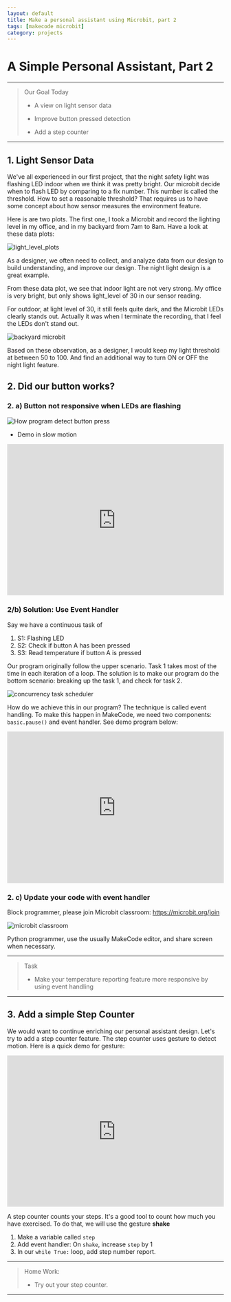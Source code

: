 ```yaml
---
layout: default
title: Make a personal assistant using Microbit, part 2
tags: [makecode microbit]
category: projects
---
```

# A Simple Personal Assistant, Part 2

*** 

> Our Goal Today
>
> - A view on light sensor data
>
> - Improve button pressed detection
>
> - Add a step counter

***
## 1. Light Sensor Data

We've all experienced in our first project, that the night safety light was flashing LED indoor when we think it was pretty bright. Our microbit decide when to flash LED by comparing to a fix number. This number is called the threshold. How to set a reasonable threshold? That requires us to have some concept about how sensor measures the environment feature. 

Here is are two plots. The first one, I took a Microbit and record the lighting level in my office, and in my backyard from 7am to 8am. Have a look at these data plots: 

![light_level_plots](/assets/light_level_plots.PNG)

As a designer, we often need to collect, and analyze data from our design to build understanding, and improve our design. The night light design is a great example. 

From these data plot, we see that indoor light are not very strong. My office is very bright, but only shows light_level of 30 in our sensor reading. 

For outdoor, at light level of 30, it still feels quite dark, and the Microbit LEDs clearly stands out. Actually it was when I terminate the recording, that I feel the LEDs don't stand out. 

![backyard microbit](https://lh3.googleusercontent.com/KG-3HJWyrM6noQgyhqkkiWGU5m97X1SLq_OaLoneMoljInC1J5WhsQX5KCiRimtqbjo_qGk_2aqCjhkGvdRBLOZdj89dcFNjvNTZyYQdTgO7aVFaWtucBAAISVEmOfgPJkCLYuojQbMRVcD6-2uoux_zpZCKRyZoewVlSCdvn4Ab4RAq3BBTSM0NKh_SBHeRuGW_E0yA5Y4v83D2Gf0BgpA4p_Eg6Krf01cgGcdBeRFrTde9NFIURS66Bna-GukkvU0dyu0GSc8P9y-tK4-ZF5njSRzEhvue5mz2Huotce1bNS7YxUtSh_p9R_NEHDA1zcKS4Ja2kVupUXG649WailU9L1SnTnfqAbl9BtZ58d4dNyTw5yzrsV1I69Tvt5Qod2S0oPV6sMnCpwIDx9fzD6nXEjLRj4mY3wMt4z_5oeIntbgxCJpb-AsegEQVSqd71yPFddnMsjUoDkkzCkjhw1Mg31YQtFqrU5ucfXjvG3n2xSCYFg-Hj3yHOjM-a49hA5AhwKnga7_xVs5ivamWdVwVDm9pjeSwLX_Tjtl0ic_O1ppams-FbD_nDM7CNG7V_HRXr3j9TkvjQsfJbj6cd63_B1muopSgw_u1LP1ZqhPXRvpw9s4mxDtSGcQQA6jJ_7HGLzwqeOyBeY7K897hg5oikWj3SpEt7QdyPxF16sQk6YWjffaI65AACBLInWo=w769-h947-no?authuser=0)

Based on these observation, as a designer, I would keep my light threshold at between 50 to 100. And find an additional way to turn ON or OFF the night light feature. 


## 2. Did our button works? 

### 2. a) Button not responsive when LEDs are flashing

![How program detect button press](/assets/2020_10_01_how_button_work.png)

* Demo in slow motion

<div style="position:relative;height:0;padding-bottom:70%;overflow:hidden;"><iframe style="position:absolute;top:0;left:0;width:100%;height:100%;" src="https://makecode.microbit.org/#pub:_0tjKU2a1rYfe" frameborder="0" sandbox="allow-popups allow-forms allow-scripts allow-same-origin"></iframe></div>

### 2/b) Solution: Use Event Handler

Say we have a continuous task of 

1. S1: Flashing LED
2. S2: Check if button A has been pressed
3. S3: Read temperature if button A is pressed

Our program originally follow the upper scenario. Task 1 takes most of the time in each iteration of a loop. The solution is to make our program do the bottom scenario: breaking up the task 1, and check for task 2. 

![concurrency task scheduler](/assets/concurrency.png)

How do we achieve this in our program? The technique is called event handling. To make this happen in MakeCode, we need two components: ```basic.pause()``` and event handler.  See demo program below: 

<div style="position:relative;height:0;padding-bottom:70%;overflow:hidden;"><iframe style="position:absolute;top:0;left:0;width:100%;height:100%;" src="https://makecode.microbit.org/#pub:_Kjw6dJATmcCA" frameborder="0" sandbox="allow-popups allow-forms allow-scripts allow-same-origin"></iframe></div>

### 2. c) Update your code with event handler

Block programmer, please join Microbit classroom: https://microbit.org/join

![microbit classroom](/assets/microbit_block_classroom.PNG)

Python programmer, use the usually MakeCode editor, and share screen when necessary. 

*** 

> Task
>
> - Make your temperature reporting feature more responsive by using event handling
>

***

## 3. Add a simple Step Counter 

We would want to continue enriching our personal assistant design. Let's try to add a step counter feature. The step counter uses gesture to detect motion. Here is a quick demo for gesture: 

<div style="position:relative;height:0;padding-bottom:70%;overflow:hidden;"><iframe style="position:absolute;top:0;left:0;width:100%;height:100%;" src="https://makecode.microbit.org/#pub:_J4Ca43W1k0yA" frameborder="0" sandbox="allow-popups allow-forms allow-scripts allow-same-origin"></iframe></div>


A step counter counts your steps. It's a good tool to count how much you have exercised. To do that, we will use the gesture **shake**

1. Make a variable called ```step```
2. Add event handler: On ```shake```, increase ```step``` by 1
3. In our ```while True:``` loop, add step number report.

***
> Home Work: 
> 
> - Try out your step counter. 
> 
***